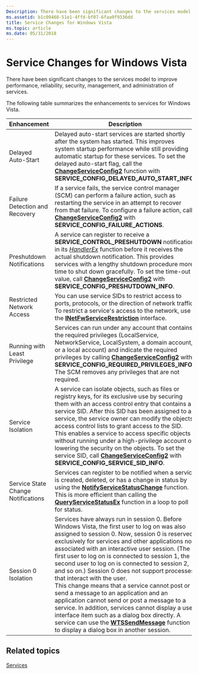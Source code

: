 ```yaml
---
Description: There have been significant changes to the services model to improve performance, reliability, security, management, and administration of services.
ms.assetid: b1c09468-51e1-4ffd-bf07-6faa9f9336dd
title: Service Changes for Windows Vista
ms.topic: article
ms.date: 05/31/2018
---
```


# Service Changes for Windows Vista

There have been significant changes to the services model to improve performance, reliability, security, management, and administration of services.

The following table summarizes the enhancements to services for Windows Vista.



| Enhancement                                                                                                                                                                                                  | Description                                                                                                                                                                                                                                                                                                                                                                                                                                                                                                                                                                                                                                                                                                                                                                                                                        |
|--------------------------------------------------------------------------------------------------------------------------------------------------------------------------------------------------------------|------------------------------------------------------------------------------------------------------------------------------------------------------------------------------------------------------------------------------------------------------------------------------------------------------------------------------------------------------------------------------------------------------------------------------------------------------------------------------------------------------------------------------------------------------------------------------------------------------------------------------------------------------------------------------------------------------------------------------------------------------------------------------------------------------------------------------------|
| <span id="Delayed_Auto-Start"></span><span id="delayed_auto-start"></span><span id="DELAYED_AUTO-START"></span>Delayed Auto-Start<br/>                                                                 | Delayed auto-start services are started shortly after the system has started. This improves system startup performance while still providing automatic startup for these services. To set the delayed auto-start flag, call the [**ChangeServiceConfig2**](/windows/desktop/api/Winsvc/nf-winsvc-changeserviceconfig2a) function with **SERVICE\_CONFIG\_DELAYED\_AUTO\_START\_INFO**.<br/>                                                                                                                                                                                                                                                                                                                                                                                                                                                                     |
| <span id="Failure_Detection_and_Recovery"></span><span id="failure_detection_and_recovery"></span><span id="FAILURE_DETECTION_AND_RECOVERY"></span>Failure Detection and Recovery<br/>                 | If a service fails, the service control manager (SCM) can perform a failure action, such as restarting the service in an attempt to recover from that failure. To configure a failure action, call [**ChangeServiceConfig2**](/windows/desktop/api/Winsvc/nf-winsvc-changeserviceconfig2a) with **SERVICE\_CONFIG\_FAILURE\_ACTIONS**.<br/>                                                                                                                                                                                                                                                                                                                                                                                                                                                                                                                     |
| <span id="Preshutdown_Notifications"></span><span id="preshutdown_notifications"></span><span id="PRESHUTDOWN_NOTIFICATIONS"></span>Preshutdown Notifications<br/>                                     | A service can register to receive a **SERVICE\_CONTROL\_PRESHUTDOWN** notification in its [*HandlerEx*](/windows/desktop/api/WinSvc/nc-winsvc-lphandler_function_ex) function before it receives the actual shutdown notification. This provides services with a lengthy shutdown procedure more time to shut down gracefully. To set the time-out value, call [**ChangeServiceConfig2**](/windows/desktop/api/Winsvc/nf-winsvc-changeserviceconfig2a) with **SERVICE\_CONFIG\_PRESHUTDOWN\_INFO**.<br/>                                                                                                                                                                                                                                                                                                                                                                                                      |
| <span id="Restricted_Network_Access"></span><span id="restricted_network_access"></span><span id="RESTRICTED_NETWORK_ACCESS"></span>Restricted Network Access<br/>                                     | You can use service SIDs to restrict access to ports, protocols, or the direction of network traffic. To restrict a service's access to the network, use the [**INetFwServiceRestriction**](/windows/desktop/api/netfw/nn-netfw-inetfwservicerestriction) interface.<br/>                                                                                                                                                                                                                                                                                                                                                                                                                                                                                                                                                                                    |
| <span id="Running_with_Least_Privilege"></span><span id="running_with_least_privilege"></span><span id="RUNNING_WITH_LEAST_PRIVILEGE"></span>Running with Least Privilege<br/>                         | Services can run under any account that contains the required privileges (LocalService, NetworkService, LocalSystem, a domain account, or a local account) and indicate the required privileges by calling [**ChangeServiceConfig2**](/windows/desktop/api/Winsvc/nf-winsvc-changeserviceconfig2a) with **SERVICE\_CONFIG\_REQUIRED\_PRIVILEGES\_INFO**. The SCM removes any privileges that are not required.<br/>                                                                                                                                                                                                                                                                                                                                                                                                                                             |
| <span id="Service_Isolation"></span><span id="service_isolation"></span><span id="SERVICE_ISOLATION"></span>Service Isolation<br/>                                                                     | A service can isolate objects, such as files or registry keys, for its exclusive use by securing them with an access control entry that contains a service SID. After this SID has been assigned to a service, the service owner can modify the objects' access control lists to grant access to the SID. This enables a service to access specific objects without running under a high-privilege account or lowering the security on the objects. To set the service SID, call [**ChangeServiceConfig2**](/windows/desktop/api/Winsvc/nf-winsvc-changeserviceconfig2a) with **SERVICE\_CONFIG\_SERVICE\_SID\_INFO**.<br/>                                                                                                                                                                                                                                     |
| <span id="Service_State_Change_Notifications"></span><span id="service_state_change_notifications"></span><span id="SERVICE_STATE_CHANGE_NOTIFICATIONS"></span>Service State Change Notifications<br/> | Services can register to be notified when a service is created, deleted, or has a change in status by using the [**NotifyServiceStatusChange**](/windows/desktop/api/Winsvc/nf-winsvc-notifyservicestatuschangea) function. This is more efficient than calling the [**QueryServiceStatusEx**](/windows/desktop/api/Winsvc/nf-winsvc-queryservicestatusex) function in a loop to poll for status.<br/>                                                                                                                                                                                                                                                                                                                                                                                                                                                                                            |
| <span id="Session_0_Isolation"></span><span id="session_0_isolation"></span><span id="SESSION_0_ISOLATION"></span>Session 0 Isolation<br/>                                                             | Services have always run in session 0. Before Windows Vista, the first user to log on was also assigned to session 0. Now, session 0 is reserved exclusively for services and other applications not associated with an interactive user session. (The first user to log on is connected to session 1, the second user to log on is connected to session 2, and so on.) Session 0 does not support processes that interact with the user.<br/> This change means that a service cannot post or send a message to an application and an application cannot send or post a message to a service. In addition, services cannot display a user interface item such as a dialog box directly. A service can use the [**WTSSendMessage**](/windows/desktop/api/wtsapi32/nf-wtsapi32-wtssendmessagea) function to display a dialog box in another session.<br/> |



 

## Related topics

<dl> <dt>

[Services](services.md)
</dt> </dl>

 

